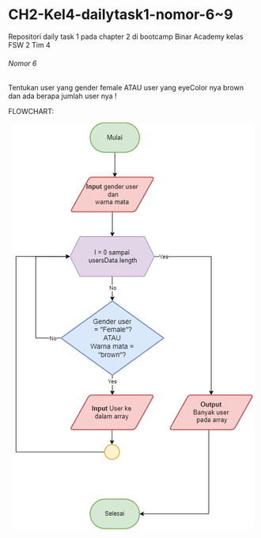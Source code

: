 # CH2-Kel4-dailytask1-nomor-6~9

Repositori daily task 1 pada chapter 2 di bootcamp Binar Academy kelas FSW 2 Tim 4

<h6>Nomor 6</h6>
Tentukan user yang gender female ATAU user yang eyeColor nya brown dan ada berapa jumlah user nya !

FLOWCHART:

<p style="text-align: center">
  <img  src="/Flowchart/Number6.drawio.png">
</p>
